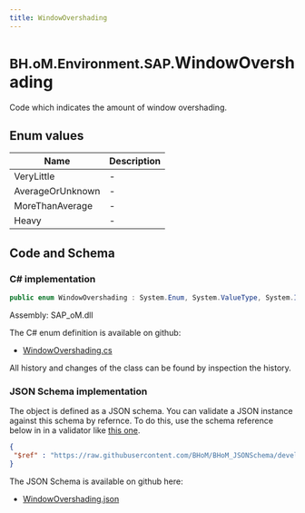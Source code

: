 ```yaml
---
title: WindowOvershading
---
```


# <small>BH.oM.Environment.SAP.</small>**WindowOvershading**

Code which indicates the amount of window overshading.

## Enum values

| Name            | Description                                                    |
|-----------------|----------------------------------------------------------------|
| VeryLittle |  -  |
| AverageOrUnknown |  -  |
| MoreThanAverage |  -  |
| Heavy |  -  |


## Code and Schema

### C# implementation

``` C# title="C#"
public enum WindowOvershading : System.Enum, System.ValueType, System.IComparable, System.ISpanFormattable, System.IFormattable, System.IConvertible
```

Assembly: SAP_oM.dll

The C# enum definition is available on github:

- [WindowOvershading.cs](https://github.com/BHoM/SAP_Toolkit/blob/develop/SAP_oM/Enums\WindowOvershading.cs)

All history and changes of the class can be found by inspection the history.
### JSON Schema implementation

The object is defined as a JSON schema. You can validate a JSON instance against this schema by refernce. To do this, use the schema reference below in in a validator like [this one](https://www.jsonschemavalidator.net/).

``` json title="JSON Schema"
{
 "$ref" : "https://raw.githubusercontent.com/BHoM/BHoM_JSONSchema/develop/SAP_oM/SAP/WindowOvershading.json"
}
```

The JSON Schema is available on github here:

- [WindowOvershading.json](https://github.com/BHoM/BHoM_JSONSchema/blob/develop/SAP_oM/SAP/WindowOvershading.json)
